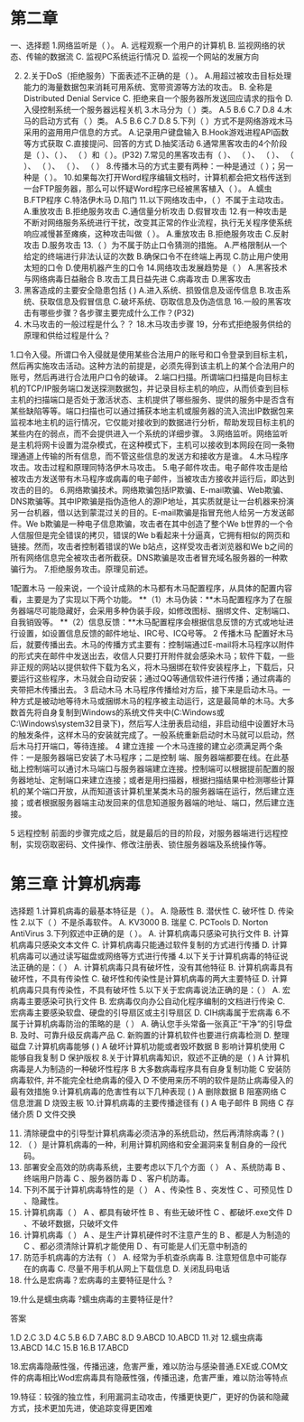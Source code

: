 # 第二章

一、选择题
1.网络监听是（     ）。
A. 远程观察一个用户的计算机 
B. 监视网络的状态、传输的数据流
C. 监视PC系统运行情况
D. 监视一个网站的发展方向

2. 2.关于DoS（拒绝服务）下面表述不正确的是（     ）。
A.用超过被攻击目标处理能力的海量数据包来消耗可用系统、宽带资源等方法的攻击。 
B. 全称是Distributed Denial Service
C. 拒绝来自一个服务器所发送回应请求的指令
D. 入侵控制系统一个服务器远程关机
3.木马分为（     ）类。
A.5 
B.6
C.7
D.8
4.木马的启动方式有（   ）类。
A.5 
B.6
C.7
D.8
5.下列（     ）方式不是网络游戏木马采用的盗用用户信息的方式。
A.记录用户键盘输入
B.Hook游戏进程API函数等方式获取
C.直接提问、回答的方式
D.抽奖活动
6.通常黑客攻击的4个阶段是（  ）、（  ）、 （  ）和（  ）。(P32)
7.常见的黑客攻击有（  ）、 （  ）、 （  ）、 （  ）、 （  ）、 （  ）、 （  ）
8.传播木马的方式主要有两种：一种是通过（  ）；另一种是（  ）。
10.如果每次打开Word程序编辑文档时，计算机都会把文档传送到一台FTP服务器，那么可以怀疑Word程序已经被黑客植入（  ）。
A.蠕虫 
B.FTP程序
C.特洛伊木马
D.陷门
11.以下网络攻击中，（ ）不属于主动攻击。
A.重放攻击
B.拒绝服务攻击
C.通信量分析攻击
D.假冒攻击
12.有一种攻击是不断对网络服务系统进行干扰，改变其正常的作业流程，执行无关程序使系统响应减慢甚至瘫痪，这种攻击叫做（    ）。
A.重放攻击
B.拒绝服务攻击
C.反射攻击
D.服务攻击
13.（   ）为不属于防止口令猜测的措施。
A.严格限制从一个给定的终端进行非法认证的次数
B.确保口令不在终端上再现
C.防止用户使用太短的口令
D.使用机器产生的口令
14.网络攻击发展趋势是（   ） 
A.黑客技术与网络病毒日益融合 
B.攻击工具日益先进 
C.病毒攻击 
D.黑客攻击 
15. 黑客造成的主要安全隐患包括 (    ) 
A.进入系统、损毁信息及谣传信息
B.攻击系统、获取信息及假冒信息 
C.破坏系统、窃取信息及伪造信息
16.一般的黑客攻击有哪些步骤？各步骤主要完成什么工作？(P32)
17. 木马攻击的一般过程是什么？？
18.木马攻击步骤
19，分布式拒绝服务供给的原理和供给过程是什么？

1.口令入侵。所谓口令入侵就是使用某些合法用户的账号和口令登录到目标主机，然后再实施攻击活动。这种方法的前提是，必须先得到该主机上的某个合法用户的账号，然后再进行合法用户口令的破译。
2.端口扫描。所谓端口扫描是向目标主机的TCP/IP服务端口发送探测数据包，并记录目标主机的响应，从而侦查到目标主机的扫描端口是否处于激活状态、主机提供了哪些服务、提供的服务中是否含有某些缺陷等等。端口扫描也可以通过捕获本地主机或服务器的流入流出IP数据包来监视本地主机的运行情况，它仅能对接收到的数据进行分析，帮助发现目标主机的某些内在的弱点，而不会提供进入一个系统的详细步骤。
3.网络监听。网络监听是主机将网卡设置为混杂模式，在这种模式下，主机可以接收到本网段在同一条物理通道上传输的所有信息，而不管这些信息的发送方和接收方是谁。
4.木马程序攻击。攻击过程和原理同特洛伊木马攻击。
5.电子邮件攻击。电子邮件攻击是给被攻击方发送带有木马程序或病毒的电子邮件，当被攻击方接收并运行后，即达到攻击的目的。
6.网络欺骗技术。网络欺骗包括IP欺骗、E-mail欺骗、Web欺骗、DNS欺骗等。其中IP欺骗是指伪造他人的源IP地址，其实质就是让一台机器来扮演另一台机器，借以达到蒙混过关的目的。E-mail欺骗是指冒充他人给另一方发送邮件。We b欺骗是一种电子信息欺骗，攻击者在其中创造了整个We b世界的一个令人信服但是完全错误的拷贝，错误的We b看起来十分逼真，它拥有相似的网页和链接。然而，攻击者控制着错误的We b站点，这样受攻击者浏览器和We b之间的所有网络信息完全被攻击者所截获。DNS欺骗是攻击者冒充域名服务器的一种欺骗行为。
7.拒绝服务攻击。原理见前述。

1配置木马
一般来说，一个设计成熟的木马都有木马配置程序，从具体的配置内容看，主要是为了实现以下两个功能。
**（1）木马伪装：**木马配置程序为了在服务器端尽可能隐藏好，会采用多种伪装手段，如修改图标、捆绑文件、定制端口、自我销毁等。
**（2）信息反馈：**木马配置程序会根据信息反馈的方式或地址进行设置，如设置信息反馈的邮件地址、IRC号、ICQ号等。
2 传播木马
配置好木马后，就要传播出去。木马的传播方式主要有：控制端通过E-mail将木马程序以附件的形式夹在邮件中发送出去，收信人只要打开附件就会感染木马；软件下载，一些非正规的网站以提供软件下载为名义，将木马捆绑在软件安装程序上，下载后，只要运行这些程序，木马就会自动安装；通过QQ等通信软件进行传播；通过病毒的夹带把木传播出去。
3 启动木马
木马程序传播给对方后，接下来是启动木马。一种方式是被动地等待木马或捆绑木马的程序被主动运行，这是最简单的木马。大多数首先将自身复制到Windows的系统文件夹中(C:Windows或C:\Windows\system32目录下)，然后写人注册表启动组，非启动组中设置好木马的触发条件，这样木马的安装就完成了。一般系统重新启动时木马就可以启动，然后木马打开端口，等待连接。
4 建立连接
一个木马连接的建立必须满足两个条件：一是服务器端已安装了木马程序；二是控制 端、服务器端都要在线。在此基础上控制端可以通讨木马端口与服务器端建立连接。控制端可以根据提前配置的服务器地址、定制端口来建立连接；或者是用扫描器，根据扫描结果中检测哪些计算机的某个端口开放，从而知道该计算机里某类木马的服务器端在运行，然后建立连接；或者根据服务器端主动发回来的信息知道服务器端的地址、端口，然后建立连接。

5 远程控制
前面的步骤完成之后，就是最后的目的阶段，对服务器端进行远程控制，实现窃取密码、文件操作、修改注册表、锁住服务器端及系统操作等。

# 第三章 计算机病毒

选择题
1.计算机病毒的最基本特征是（     ）。
A. 隐蔽性 
B. 潜伏性
C. 破坏性
D. 传染性
2.以下（     ）不是杀毒软件。
A. KV3000 
B. 瑞星
C. PCTools
D. Norton AntiVirus
3.下列叙述中正确的是（      ）。
A. 计算机病毒只感染可执行文件 
B. 计算机病毒只感染文本文件
C. 计算机病毒只能通过软件复制的方式进行传播
D. 计算机病毒可以通过读写磁盘或网络等方式进行传播
4.以下关于计算机病毒的特征说法正确的是：（    ）
A. 计算机病毒只具有破坏性，没有其他特征
B. 计算机病毒具有破坏性，不具有传染性
C. 破坏性和传染性是计算机病毒的两大主要特征
D. 计算机病毒只具有传染性，不具有破坏性
5.以下关于宏病毒说法正确的是：（     ）
A. 宏病毒主要感染可执行文件
B. 宏病毒仅向办公自动化程序编制的文档进行传染
C. 宏病毒主要感染软盘、硬盘的引导扇区或主引导扇区
D. CIH病毒属于宏病毒
6.不属于计算机病毒防治的策略的是（      ）
A. 确认您手头常备一张真正“干净”的引导盘
B. 及时、可靠升级反病毒产品
C. 新购置的计算机软件也要进行病毒检测
D. 整理磁盘
7.计算机病毒能够 (       )
A 破坏计算机功能或者毁坏数据
B 影响计算机使用
C 能够自我复制
D 保护版权
8.关于计算机病毒知识，叙述不正确的是（   )
A 计算机病毒是人为制造的一种破坏性程序
B 大多数病毒程序具有自身复制功能
C 安装防病毒软件, 并不能完全杜绝病毒的侵入
D 不使用来历不明的软件是防止病毒侵入的最有效措施
9.计算机病毒的危害性有以下几种表现 (    )
A 删除数据
B 阻塞网络
C 信息泄漏
D 烧毁主板
10.计算机病毒的主要传播途径有 (     )
A 电子邮件
B 网络
C 存储介质
D 文件交换

11. 清除硬盘中的引导型计算机病毒必须洁净的系统启动，然后再清除病毒？(     )
12. （     ）是计算机病毒的一种，利用计算机网络和安全漏洞来复制自身的一段代码。
13. 部署安全高效的防病毒系统，主要考虑以下几个方面（    ）
A 、系统防毒 
B 、终端用户防毒 
C 、服务器防毒 
D 、客户机防毒。
14. 下列不属于计算机病毒特性的是（     ）
A 、传染性 
B 、突发性 
C 、可预见性 
D 、隐藏性。
15. 计算机病毒（     ）
A 、都具有破坏性 
B 、有些无破坏性 
C 、都破坏.exe文件
D 、不破坏数据，只破坏文件
16. 计算机病毒（    ）
A 、是生产计算机硬件时不注意产生的 
B 、都是人为制造的 
C 、都必须清除计算机才能使用
D 、有可能是人们无意中制造的
17. 防范手机病毒的方法有（    ）
A. 经常为手机查杀病毒
B. 注意短信息中可能存在的病毒
C. 尽量不用手机从网上下载信息
D. 关闭乱码电话
18. 什么是宏病毒？宏病毒的主要特征是什么 ?

19.什么是蠕虫病毒 ?蠕虫病毒的主要特征是什?

答案

1.D 2.C 3.D 4.C 5.B 6.D 7.ABC 8.D 9.ABCD 10.ABCD 11.对 12.蠕虫病毒 13.ABCD 14.C 15.B 16.B 17.ABCD

18.宏病毒隐蔽性强，传播迅速，危害严重，难以防治与感染普通.EXE或.COM文件的病毒相比Wod宏病毒具有隐蔽性强，传播迅速，危害严重，难以防治等特点

19.特征：较强的独立性，利用漏洞主动攻击，传播更快更广，更好的伪装和隐藏方式，技术更加先进，使追踪变得更困难